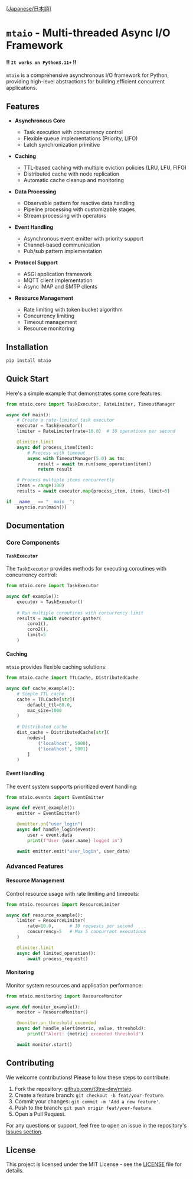 [[Japanese/日本語](README.ja.md)]

# `mtaio` - Multi-threaded Async I/O Framework

#### !! `It works on Python3.11+` !!

`mtaio` is a comprehensive asynchronous I/O framework for Python, providing high-level abstractions for building efficient concurrent applications.

## Features

- **Asynchronous Core**
  - Task execution with concurrency control
  - Flexible queue implementations (Priority, LIFO)
  - Latch synchronization primitive

- **Caching**
  - TTL-based caching with multiple eviction policies (LRU, LFU, FIFO)
  - Distributed cache with node replication
  - Automatic cache cleanup and monitoring

- **Data Processing**
  - Observable pattern for reactive data handling
  - Pipeline processing with customizable stages
  - Stream processing with operators

- **Event Handling**
  - Asynchronous event emitter with priority support
  - Channel-based communication
  - Pub/sub pattern implementation

- **Protocol Support**
  - ASGI application framework
  - MQTT client implementation
  - Async IMAP and SMTP clients

- **Resource Management**
  - Rate limiting with token bucket algorithm
  - Concurrency limiting
  - Timeout management
  - Resource monitoring

## Installation

```bash
pip install mtaio
```

## Quick Start

Here's a simple example that demonstrates some core features:

```python
from mtaio.core import TaskExecutor, RateLimiter, TimeoutManager

async def main():
    # Create a rate-limited task executor
    executor = TaskExecutor()
    limiter = RateLimiter(rate=10.0)  # 10 operations per second

    @limiter.limit
    async def process_item(item):
        # Process with timeout
        async with TimeoutManager(5.0) as tm:
            result = await tm.run(some_operation(item))
            return result

    # Process multiple items concurrently
    items = range(100)
    results = await executor.map(process_item, items, limit=5)

if __name__ == "__main__":
    asyncio.run(main())
```

## Documentation

### Core Components

#### `TaskExecutor`

The `TaskExecutor` provides methods for executing coroutines with concurrency control:

```python
from mtaio.core import TaskExecutor

async def example():
    executor = TaskExecutor()
    
    # Run multiple coroutines with concurrency limit
    results = await executor.gather(
        coro1(),
        coro2(),
        limit=5
    )
```

#### Caching

`mtaio` provides flexible caching solutions:

```python
from mtaio.cache import TTLCache, DistributedCache

async def cache_example():
    # Simple TTL cache
    cache = TTLCache[str](
        default_ttl=60.0,
        max_size=1000
    )
    
    # Distributed cache
    dist_cache = DistributedCache[str](
        nodes=[
            ('localhost', 5000),
            ('localhost', 5001)
        ]
    )
```

#### Event Handling

The event system supports prioritized event handling:

```python
from mtaio.events import EventEmitter

async def event_example():
    emitter = EventEmitter()

    @emitter.on("user_login")
    async def handle_login(event):
        user = event.data
        print(f"User {user.name} logged in")

    await emitter.emit("user_login", user_data)
```

### Advanced Features

#### Resource Management

Control resource usage with rate limiting and timeouts:

```python
from mtaio.resources import ResourceLimiter

async def resource_example():
    limiter = ResourceLimiter(
        rate=10.0,      # 10 requests per second
        concurrency=5   # Max 5 concurrent executions
    )

    @limiter.limit
    async def limited_operation():
        await process_request()
```

#### Monitoring

Monitor system resources and application performance:

```python
from mtaio.monitoring import ResourceMonitor

async def monitor_example():
    monitor = ResourceMonitor()

    @monitor.on_threshold_exceeded
    async def handle_alert(metric, value, threshold):
        print(f"Alert: {metric} exceeded threshold")

    await monitor.start()
```

## Contributing

We welcome contributions! Please follow these steps to contribute:

1. Fork the repository: [github.com/t3tra-dev/mtaio](https://github.com/mtaio/pyinit).
2. Create a feature branch: `git checkout -b feat/your-feature`.
3. Commit your changes: `git commit -m 'Add a new feature'`.
4. Push to the branch: `git push origin feat/your-feature`.
5. Open a Pull Request.

For any questions or support, feel free to open an issue in the repository's [Issues section](https://github.com/t3tra-dev/mtaio/issues).

## License

This project is licensed under the MIT License - see the [LICENSE](LICENSE) file for details.
